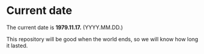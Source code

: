 # Current date

The current date is **1979.11.17.** (YYYY.MM.DD.)

This repository will be good when the world ends, so we will know how long it lasted.